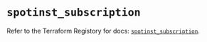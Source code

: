 # `spotinst_subscription`

Refer to the Terraform Registory for docs: [`spotinst_subscription`](https://registry.terraform.io/providers/spotinst/spotinst/1.149.0/docs/resources/subscription).
